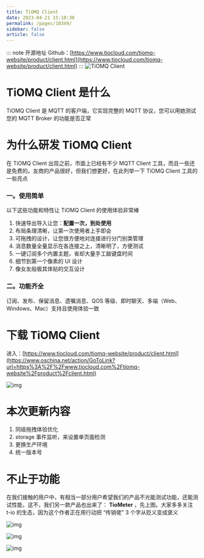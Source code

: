 ```yaml
---
title: TiOMQ Client
date: 2023-04-21 15:10:30
permalink: /pages/10349/
sidebar: false
article: false
---
```

::: note 开源地址
Github：[https://www.tiocloud.com/tiomq-website/product/client.html](https://www.tiocloud.com/tiomq-website/product/client.html)
::: 
![TiOMQ Client](https://res.tiocloud.com/202211/blog/upload/img/67/8948/1119501/88097554/74541310922/41/135305/1589496139567210496.jpg)

# TiOMQ Client 是什么

TiOMQ Client 是 MQTT 的客户端，它实现完整的 MQTT 协议，您可以用她测试您的 MQTT Broker 的功能是否正常

# 为什么研发 TiOMQ Client

在 TiOMQ Client 出现之前，市面上已经有不少 MQTT Client 工具，而且一些还是免费的。友商的产品很好，但我们想更好，在此列举一下 TiOMQ Client 工具的一些亮点

### 一。使用简单

以下这些功能和特性让 TiOMQ Client 的使用体验非常棒

1. 快速导出导入让您：**配置一次，到处使用**
2. 布局条理清晰，让第一次使用者上手即会
3. 可拖拽的设计，让您很方便地对连接进行分门别类管理
4. 消息数量全量显示在各连接之上，清晰明了，方便测试
5. 一键订阅多个内置主题，省却大量手工敲键盘时间
6. 细节到第一个像素的 UI 设计
7. 像女友般极其体贴的交互设计

### 二。功能齐全

订阅、发布、保留消息、遗嘱消息、QOS 等级、即时聊天、多端（Web、Windows、Mac）支持且使用体验一致

# 下载 TiOMQ Client

进入：[https://www.tiocloud.com/tiomq-website/product/client.html](https://www.oschina.net/action/GoToLink?url=https%3A%2F%2Fwww.tiocloud.com%2Ftiomq-website%2Fproduct%2Fclient.html)

![img](https://oscimg.oschina.net/oscnet/up-e7568d85b6f5bd4c8fbff7f81a5bc4a901d.png)

# 本次更新内容

1. 同级拖拽体验优化
2. storage 事件监听，来设置单页面检测
3. 更换生产环境
4. 统一版本号

# 不止于功能

在我们接触的用户中，有相当一部分用户希望我们的产品不光能测试功能，还能测试性能，这不，我们另一款产品也出来了： **TioMeter** ，先上图。大家多多关注 t-io 的生态，因为这个作者正在用行动把 “传销佬” 3 个字从贬义变成褒义

![img](https://oscimg.oschina.net/oscnet/up-75d464cf50f5e19a9076c304a8b79851a63.png)

![img](https://oscimg.oschina.net/oscnet/up-37e00ba4d2973eee21bb81f0102728e2d7c.png)

![img](https://oscimg.oschina.net/oscnet/up-9409e26a19e0c5ef4661f10844665fe26cd.png)

